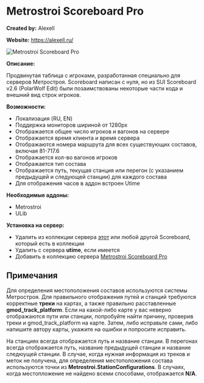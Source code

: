 # Metrostroi Scoreboard Pro

**Created by:** Alexell

**Website:** https://alexell.ru/
 
![Metrostroi Scoreboard Pro](http://metrostroi.alexell.ru/images/metrostroi_scoreboard_pro.jpg)

**Описание:**

Продвинутая таблица с игроками, разработанная специально для серверов Метростроя. Scoreboard написан с нуля, но из SUI Scoreboard v2.6 (PolarWolf Edit) были позаимствованы некоторые части кода и внешний вид строк игроков.

**Возможности:**
* Локализация (RU, EN)
* Поддержка мониторов шириной от 1280px
* Отображается общее число игроков и вагонов на сервере
* Отображается время клиента и время сервера
* Отображаются номера маршрута для всех существующих составов, включая 81-717.6
* Отображается кол-во вагонов игроков
* Отображается тип состава
* Отображается путь, текущая станция или перегон (с указанием предыдущей и следующей станции) для каждого состава
* Для отображения часов в аддон встроен Utime

**Необходимые аддоны:**

* Metrostroi
* ULib

**Установка на сервер:**
* Удалить из коллекции сервера [этот](https://steamcommunity.com/sharedfiles/filedetails/?id=1835844389) или любой другой Scoreboard, который есть в коллекции
* Удалить с сервера **utime**, если имеется
* Добавить в коллекцию сервера [Metrostroi Scoreboard Pro](https://steamcommunity.com/sharedfiles/filedetails/?id=*)

## Примечания
Для определения местоположения составов используются системы Метростроя. Для правильного отображения путей и станций требуются корректные **треки** на картах, а также правильно расставленные **gmod_track_platform**. Если на какой-либо карте у вас неверно отображаются пути или станции, попробуйте найти причину, проверив треки и gmod_track_platform на карте. Затем, либо исправьте сами, либо напишите автору карты, укажите на ошибки и попросите исправить.

На станциях всегда отображается путь и название станции. В перегонах всегда отображается путь, название предыдущей станции и название следюущей станции. В случае, когда нужная информация из треков и меток не получена, для определения местоположения состава используются точки из **Metrostroi.StationConfigurations**. В случаях, когда местопложение не найдено всеми способами, отображается **N/A**.
